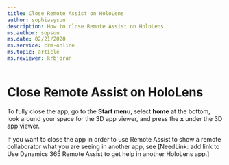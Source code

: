```yaml
---
title: Close Remote Assist on HoloLens
author: sophiasysun
description: How to close Remote Assist on HoloLens 
ms.author: sopsun
ms.date: 02/21/2020
ms.service: crm-online
ms.topic: article
ms.reviewer: krbjoran
---
```

# Close Remote Assist on HoloLens

To fully close the app, go to the **Start menu**, select **home** at the bottom, look around your space for the 3D app viewer, and press the **x** under the 3D app viewer.

If you want to close the app in order to use Remote Assist to show a remote collaborator what you are seeing in another app, see [NeedLink: add link to Use Dynamics 365 Remote Assist to get help in another HoloLens app.]
